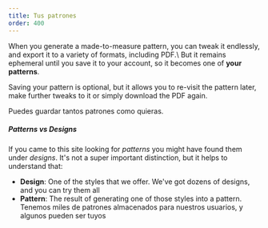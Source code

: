 ```yaml
---
title: Tus patrones
order: 400
---
```


When you generate a made-to-measure pattern, you can tweak it endlessly, and export it to a variety of formats, including PDF.\ But it remains ephemeral until you save it to your account, so it becomes one of **your patterns**.

Saving your pattern is optional, but it allows you to re-visit the pattern later, make further tweaks to it or simply download the PDF again.

Puedes guardar tantos patrones como quieras.

<Tip>

##### Patterns vs Designs

If you came to this site looking for _patterns_ you might have found them under _designs_.
It's not a super important distinction, but it helps to understand that:

- **Design**: One of the styles that we offer. We've got dozens of designs, and you can try them all
- **Pattern**: The result of generating one of those styles into a pattern. Tenemos miles de patrones almacenados para nuestros usuarios, y algunos pueden ser tuyos

</Tip>
